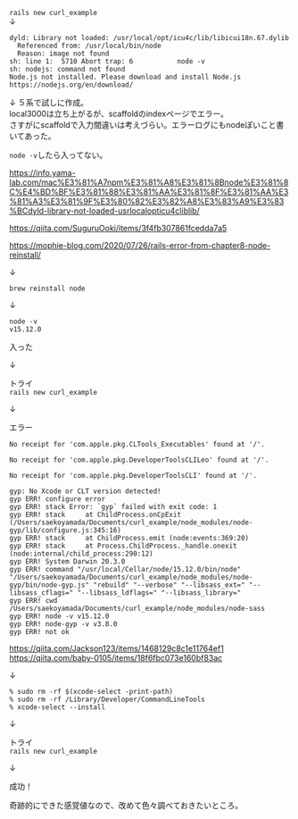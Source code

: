 `rails new curl_example`  
↓

```
dyld: Library not loaded: /usr/local/opt/icu4c/lib/libicui18n.67.dylib
  Referenced from: /usr/local/bin/node
  Reason: image not found
sh: line 1:  5710 Abort trap: 6           node -v
sh: nodejs: command not found
Node.js not installed. Please download and install Node.js https://nodejs.org/en/download/
```
↓
５系で試しに作成。  
local3000は立ち上がるが、scaffoldのindexページでエラー。  
さすがにscaffoldで入力間違いは考えづらい。エラーログにもnodeぽいこと書いてあった。  

`node -v`したら入ってない。
  
https://info.yama-lab.com/mac%E3%81%A7npm%E3%81%A8%E3%81%8Bnode%E3%81%8C%E4%BD%BF%E3%81%88%E3%81%AA%E3%81%8F%E3%81%AA%E3%81%A3%E3%81%9F%E3%80%82%E3%82%A8%E3%83%A9%E3%83%BCdyld-library-not-loaded-usrlocalopticu4cliblib/  

https://qiita.com/SuguruOoki/items/3f4fb307861fcedda7a5  

https://mophie-blog.com/2020/07/26/rails-error-from-chapter8-node-reinstall/

↓

`brew reinstall node`  

↓

```
node -v
v15.12.0
```
入った

↓  

トライ  
`rails new curl_example`  

↓  

エラー
``` 
No receipt for 'com.apple.pkg.CLTools_Executables' found at '/'.

No receipt for 'com.apple.pkg.DeveloperToolsCLILeo' found at '/'.

No receipt for 'com.apple.pkg.DeveloperToolsCLI' found at '/'.

gyp: No Xcode or CLT version detected!
gyp ERR! configure error 
gyp ERR! stack Error: `gyp` failed with exit code: 1
gyp ERR! stack     at ChildProcess.onCpExit (/Users/saekoyamada/Documents/curl_example/node_modules/node-gyp/lib/configure.js:345:16)
gyp ERR! stack     at ChildProcess.emit (node:events:369:20)
gyp ERR! stack     at Process.ChildProcess._handle.onexit (node:internal/child_process:290:12)
gyp ERR! System Darwin 20.3.0
gyp ERR! command "/usr/local/Cellar/node/15.12.0/bin/node" "/Users/saekoyamada/Documents/curl_example/node_modules/node-gyp/bin/node-gyp.js" "rebuild" "--verbose" "--libsass_ext=" "--libsass_cflags=" "--libsass_ldflags=" "--libsass_library="
gyp ERR! cwd /Users/saekoyamada/Documents/curl_example/node_modules/node-sass
gyp ERR! node -v v15.12.0
gyp ERR! node-gyp -v v3.8.0
gyp ERR! not ok 

```

https://qiita.com/Jackson123/items/1468129c8c1e11764ef1  
https://qiita.com/baby-0105/items/18f6fbc073e160bf83ac  

↓

```
% sudo rm -rf $(xcode-select -print-path)
% sudo rm -rf /Library/Developer/CommandLineTools
% xcode-select --install
```  
↓  

トライ  
`rails new curl_example`  

↓

成功！

奇跡的にできた感覚値なので、改めて色々調べておきたいところ。
